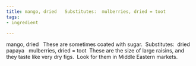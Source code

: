 ```yaml
---
title: mango, dried   Substitutes:  mulberries, dried = toot
tags:
- ingredient

---
```

mango, dried   These are sometimes coated with sugar.  Substitutes:  dried papaya   mulberries, dried = toot  These are the size of large raisins, and they taste like very dry figs.  Look for them in Middle Eastern markets.
